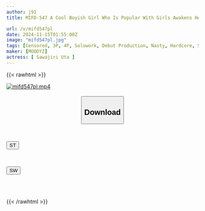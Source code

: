 ```yaml
---
author: j91
title: MIFD-547 A Cool Boyish Girl Who Is Popular With Girls Awakens Her Female Instincts! She Falls For The Dick During An AV Shoot, Exposes Her Female Face, And Goes Crazy In Her Debut. Uta Sawajiri

url: /v/mifd547pl
date: 2024-11-15T01:55:00Z
image: "mifd547pl.jpg"
tags: [Censored, 3P, 4P, Solowork, Debut Production, Nasty, Hardcore, Squirting, Acme · Orgasm	]
maker: [MOODYZ]
actress: [ Sawajiri Uta ]
---
```



{{< rawhtml >}}

<div class="video" data-videoid="9oMVwA3av6Falor">
    <a href="javascript:;">
        <img src="/v/mifd547pl/mifd547pl.jpg" width="WIDTH" height="HEIGHT" alt="mifd547pl.mp4" loading="lazy">
    </a>
</div>

<script type="text/javascript" src="https://j91.asia/asset/on-demand-st.js"></script>

<br>
  <link rel="stylesheet" href="https://j91.asia/asset/bs5.css">
  
  <center>
  <button class="btn btn-primary" type="button" data-bs-toggle="collapse" data-bs-target=".multi-collapse" aria-expanded="false" aria-controls="multiCollapseExample1 multiCollapseExample2"><h2>Download</h2></button></center>
</p>
<div class="row">
  <div class="col">
    <div class="collapse multi-collapse" id="multiCollapseExample1">
      <div class="card card-body">
	      	      <br>
<div class="buttons">  
<p><a href="/v/mifd547pl/st.html" target="_blank"><button class="btn-hover color-3"><i class="fa fa-download"></i> ST</button></a></p></div>
    </div>
  </div>
</div>
  <div class="col">
    <div class="collapse multi-collapse" id="multiCollapseExample2">
      <div class="card card-body">
	      <br>
<div class="buttons">
<p><a href="/v/mifd547pl/sw.html" target="_blank"><button class="btn-hover color-2"><i class="fa fa-download"></i> SW</button></a></p></div>
<br><br>
      </div>
    </div>
  </div>
</div>

{{< /rawhtml >}}